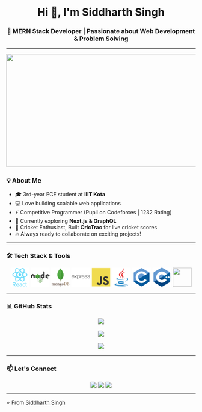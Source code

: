 ## <h1 align="center">Hi 👋, I'm Siddharth Singh</h1>
### <h3 align="center">🚀 MERN Stack Developer | Passionate about Web Development & Problem Solving</h3>

---

<p align="center">
  <img src="https://media.giphy.com/media/qgQUggAC3Pfv687qPC/giphy.gif" width="600" height="300" />
</p>

### 💡 About Me
- 🎓 3rd-year ECE student at **IIIT Kota**
- 💻 Love building scalable web applications
- ⚡ Competitive Programmer (Pupil on Codeforces | 1232 Rating)
- 🌱 Currently exploring **Next.js & GraphQL**
- 🏏 Cricket Enthusiast, Built **CricTrac** for live cricket scores
- 🔥 Always ready to collaborate on exciting projects!

---

### 🛠️ Tech Stack & Tools

<p align="center">
  <a href="https://reactjs.org/" target="_blank"><img src="https://raw.githubusercontent.com/devicons/devicon/master/icons/react/react-original-wordmark.svg" width="50" height="50"/></a>
  <a href="https://nodejs.org" target="_blank"><img src="https://raw.githubusercontent.com/devicons/devicon/master/icons/nodejs/nodejs-original-wordmark.svg" width="50" height="50"/></a>
  <a href="https://www.mongodb.com/" target="_blank"><img src="https://raw.githubusercontent.com/devicons/devicon/master/icons/mongodb/mongodb-original-wordmark.svg" width="50" height="50"/></a>
  <a href="https://expressjs.com" target="_blank"><img src="https://raw.githubusercontent.com/devicons/devicon/master/icons/express/express-original-wordmark.svg" width="50" height="50"/></a>
  <a href="https://www.javascript.com/" target="_blank"><img src="https://raw.githubusercontent.com/devicons/devicon/master/icons/javascript/javascript-original.svg" width="50" height="50"/></a>
  <a href="https://www.java.com" target="_blank"><img src="https://raw.githubusercontent.com/devicons/devicon/master/icons/java/java-original.svg" width="50" height="50"/></a>
  <a href="https://www.cprogramming.com/" target="_blank"><img src="https://raw.githubusercontent.com/devicons/devicon/master/icons/c/c-original.svg" width="50" height="50"/></a>
  <a href="https://www.w3schools.com/cpp/" target="_blank"><img src="https://raw.githubusercontent.com/devicons/devicon/master/icons/cplusplus/cplusplus-original.svg" width="50" height="50"/></a>
  <a href="https://git-scm.com/" target="_blank"><img src="https://www.vectorlogo.zone/logos/git-scm/git-scm-icon.svg" width="50" height="50"/></a>
</p>

---

### 📊 GitHub Stats
<p align="center">
  <img src="https://github-readme-streak-stats.herokuapp.com/?user=sid-dotexe&theme=dark&hide_border=true" />
</p>

<p align="center">
  <img src="https://github-readme-stats.vercel.app/api?username=sid-dotexe&show_icons=true&theme=dark&hide_border=true" />
</p>

<p align="center">
  <img src="https://github-readme-stats.vercel.app/api/top-langs/?username=sid-dotexe&layout=compact&theme=dark&hide_border=true" />
</p>

---

### 📫 Let's Connect
<p align="center">
  <a href="https://linkedin.com/in/siddharth-singh" target="_blank"><img align="center" src="https://img.shields.io/badge/-LinkedIn-blue?style=for-the-badge&logo=Linkedin" /></a>
  <a href="mailto:siddharth.singh@example.com" target="_blank"><img align="center" src="https://img.shields.io/badge/-Gmail-red?style=for-the-badge&logo=Gmail&logoColor=white" /></a>
  <a href="https://github.com/sid-dotexe" target="_blank"><img align="center" src="https://img.shields.io/badge/-GitHub-black?style=for-the-badge&logo=github" /></a>
</p>

---

⭐️ From [Siddharth Singh](https://github.com/sid-dotexe)
